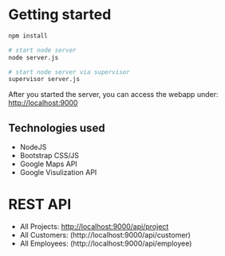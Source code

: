 # Getting started

```bash
npm install

# start node server
node server.js

# start node server via supervisor
supervisor server.js
```

After you started the server, you can access the webapp under: <a href="http://localhost:9000">http://localhost:9000</a>

## Technologies used

* NodeJS
* Bootstrap CSS/JS
* Google Maps API
* Google Visulization API

# REST API

* All Projects: [http://localhost:9000/api/project](http://localhost:9000/api/project)
* All Customers: (http://localhost:9000/api/customer)
* All Employees: (http://localhost:9000/api/employee)
